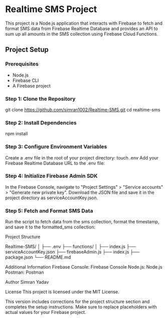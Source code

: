 # Realtime SMS Project

This project is a Node.js application that interacts with Firebase to fetch and format SMS data from Firebase Realtime Database and provides an API to sum up all amounts in the SMS collection using Firebase Cloud Functions.

## Project Setup

### Prerequisites

- Node.js
- Firebase CLI
- A Firebase project

### Step 1: Clone the Repository

git clone https://github.com/simran1002/Realtime-SMS.git
cd realtime-sms

### Step 2: Install Dependencies
npm install

### Step 3: Configure Environment Variables
Create a .env file in the root of your project directory:
touch .env
Add your Firebase Realtime Database URL to the .env file:

### Step 4: Initialize Firebase Admin SDK
In the Firebase Console, navigate to "Project Settings" > "Service accounts" > "Generate new private key".
Download the JSON file and save it in the project directory as serviceAccountKey.json.

### Step 5: Fetch and Format SMS Data
Run the script to fetch data from the sms collection, format the timestamp, and save it to the formatted_sms collection:

Project Structure

Realtime-SMS/
│
├── .env
├── functions/
│   ├── index.js
├── serviceAccountKey.json
├── firebaseAdmin.js
├── index.js
├── package.json
└── README.md

Additional Information
Firebase Console: Firebase Console
Node.js: Node.js
Postman: Postman

Author
Simran Yadav

License
This project is licensed under the MIT License.

This version includes corrections for the project structure section and completes the setup instructions. Make sure to replace placeholders with actual values for your Firebase project.

